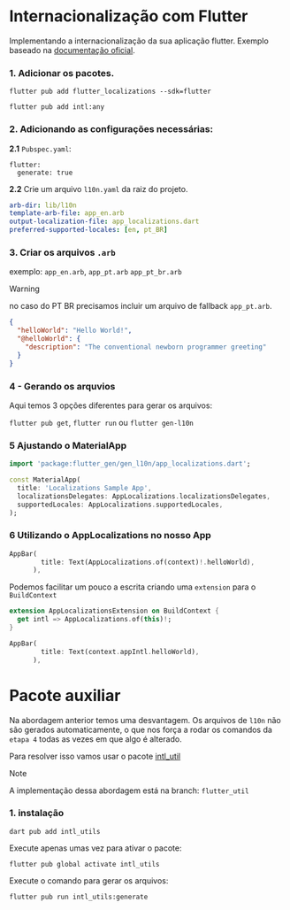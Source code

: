 # Internacionalização com Flutter


Implementando a internacionalização da sua aplicação flutter.
Exemplo baseado na [documentação oficial](https://docs.flutter.dev/ui/accessibility-and-internationalization/internationalization).

### 1. Adicionar os pacotes.

```
flutter pub add flutter_localizations --sdk=flutter

flutter pub add intl:any
```

### 2. Adicionando as configurações necessárias:

**2.1** `Pubspec.yaml`:
```
flutter:
  generate: true
```

**2.2** Crie um arquivo `l10n.yaml` da raiz do projeto.

```yaml
arb-dir: lib/l10n
template-arb-file: app_en.arb
output-localization-file: app_localizations.dart
preferred-supported-locales: [en, pt_BR]
```

### 3. Criar os arquivos `.arb`
exemplo: `app_en.arb`, `app_pt.arb` `app_pt_br.arb`

> [!Warning]  
> no caso do PT BR precisamos incluir um arquivo de fallback `app_pt.arb`.

```json
{
  "helloWorld": "Hello World!",
  "@helloWorld": {
    "description": "The conventional newborn programmer greeting"
  }
}
```

### 4 - Gerando os arquvios

Aqui temos 3 opções diferentes para gerar os arquivos:

`flutter pub get`, `flutter run` ou `flutter gen-l10n`


### 5 Ajustando o MaterialApp

```dart
import 'package:flutter_gen/gen_l10n/app_localizations.dart';

const MaterialApp(
  title: 'Localizations Sample App',
  localizationsDelegates: AppLocalizations.localizationsDelegates,
  supportedLocales: AppLocalizations.supportedLocales,
);
```

### 6 Utilizando o AppLocalizations no nosso App

```dart
AppBar(
        title: Text(AppLocalizations.of(context)!.helloWorld),
      ),
```

Podemos facilitar um pouco a escrita criando uma `extension` para o `BuildContext`

```dart
extension AppLocalizationsExtension on BuildContext {
  get intl => AppLocalizations.of(this)!;
}
```

```dart
AppBar(
        title: Text(context.appIntl.helloWorld),
      ),
```

# Pacote auxiliar

Na abordagem anterior temos uma desvantagem. Os arquivos de `l10n` não são gerados automaticamente, o que nos força a rodar os comandos da `etapa 4` todas as vezes em que algo é alterado.

Para resolver isso vamos usar o pacote [intl_util](https://pub.dev/packages/intl_utils/install)

> [!NOTE]  
> A implementação dessa abordagem está na branch: `flutter_util`



### 1. instalação 

```
dart pub add intl_utils
```

Execute apenas umas vez para ativar o pacote:

```
flutter pub global activate intl_utils
``` 

Execute o comando para gerar os arquivos:

```
flutter pub run intl_utils:generate
```


